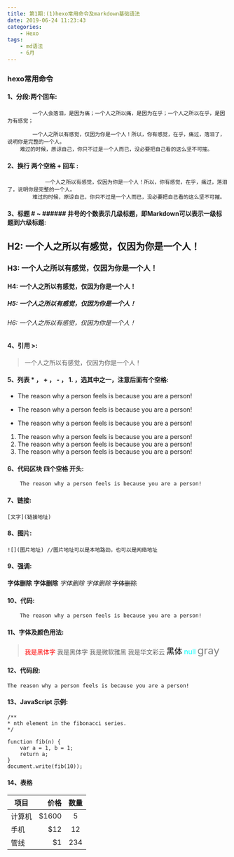 ```yaml
---
title: 第1期:(1)hexo常用命令及markdown基础语法
date: 2019-06-24 11:23:43
categories: 
    - Hexo
tags:
    - md语法
    - 6月
---
```

### hexo常用命令

#### 1、分段:两个回车:
```
        一个人会落泪，是因为痛；一个人之所以痛，是因为在乎；一个人之所以在乎，是因为有感觉；
     
        一个人之所以有感觉，仅因为你是一个人！所以，你有感觉，在乎，痛过，落泪了，说明你是完整的一个人。
    难过的时候，原谅自己，你只不过是一个人而已，没必要把自己看的这么坚不可摧。
```

#### 2、换行 两个空格 + 回车 :
```
            一个人之所以有感觉，仅因为你是一个人！所以，你有感觉，在乎，痛过，落泪了，说明你是完整的一个人。  
        难过的时候，原谅自己，你只不过是一个人而已，没必要把自己看的这么坚不可摧。
```
#### 3、标题 # ~ ###### 井号的个数表示几级标题，即Markdown可以表示一级标题到六级标题:

## H2: 一个人之所以有感觉，仅因为你是一个人！
### H3: 一个人之所以有感觉，仅因为你是一个人！
#### H4: 一个人之所以有感觉，仅因为你是一个人！
##### H5: 一个人之所以有感觉，仅因为你是一个人！
###### H6: 一个人之所以有感觉，仅因为你是一个人！

#### 4、引用 >:

> 一个人之所以有感觉，仅因为你是一个人！

#### 5、列表 * ， + ， - ， 1. ，选其中之一，注意后面有个空格:

* The reason why a person feels is because you are a person!
+ The reason why a person feels is because you are a person!
- The reason why a person feels is because you are a person!

1. The reason why a person feels is because you are a person!
2. The reason why a person feels is because you are a person!
3. The reason why a person feels is because you are a person!
    
#### 6、代码区块 四个空格 开头:
```
    The reason why a person feels is because you are a person!
```
#### 7、链接:
`
    [文字](链接地址)
`

#### 8、图片:
`
    ![](图片地址) //图片地址可以是本地路劲，也可以是网络地址
`
#### 9、强调:

**字体删除** 
__字体删除__ 
_字体删除_ 
*字体删除*
~~字体删除~~

#### 10、代码:

```
    The reason why a person feels is because you are a person! 
```
#### 11、字体及颜色用法:

> <font color=red face="黑体">我是黑体字</font>
> <font face="黑体">我是黑体字</font>
> <font face="微软雅黑">我是微软雅黑</font>
> <font face="STCAIYUN">我是华文彩云</font>
> <font color=black size=4 face="黑体">黑体</font>
> <font color=#00ffff size=3>null</font>
> <font color=gray size=5>gray</font>

#### 12、代码段:

`
The reason why a person feels is because you are a person! 
`

#### 13、JavaScript 示例:

```
/**
* nth element in the fibonacci series.
*/

function fib(n) {
    var a = 1, b = 1;
    return a;
}
document.write(fib(10));
```

#### 14、表格
 
| 项目        | 价格    |  数量   |
| --------    | -----: | :----:  |
| 计算机      | \$1600  |   5    |
| 手机        |   \$12  |   12   |
| 管线        |    \$1  |   234  |



